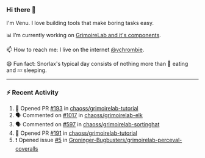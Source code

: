 ### Hi there 👋

I'm Venu. I love building tools that make boring tasks easy.

📊 I’m currently working on [GrimoireLab and it's components](https://chaoss.github.io/grimoirelab).

📫 How to reach me: I live on the internet [@vchrombie](https://www.google.co.in/search?q=vchrombie).

😄 Fun fact: Snorlax's typical day consists of nothing more than :doughnut: eating and :zzz: sleeping.

---

### :zap: Recent Activity

<!--START_SECTION:activity-->
1. 💪 Opened PR [#193](https://github.com/chaoss/grimoirelab-tutorial/pull/193) in [chaoss/grimoirelab-tutorial](https://github.com/chaoss/grimoirelab-tutorial)
2. 🗣 Commented on [#1017](https://github.com/chaoss/grimoirelab-elk/issues/1017) in [chaoss/grimoirelab-elk](https://github.com/chaoss/grimoirelab-elk)
3. 🗣 Commented on [#597](https://github.com/chaoss/grimoirelab-sortinghat/issues/597) in [chaoss/grimoirelab-sortinghat](https://github.com/chaoss/grimoirelab-sortinghat)
4. 💪 Opened PR [#191](https://github.com/chaoss/grimoirelab-tutorial/pull/191) in [chaoss/grimoirelab-tutorial](https://github.com/chaoss/grimoirelab-tutorial)
5. ❗️ Opened issue [#5](https://github.com/Groninger-Bugbusters/grimoirelab-perceval-coveralls/issues/5) in [Groninger-Bugbusters/grimoirelab-perceval-coveralls](https://github.com/Groninger-Bugbusters/grimoirelab-perceval-coveralls)
<!--END_SECTION:activity-->

<!--
**vchrombie/vchrombie** is a ✨ _special_ ✨ repository because its `README.md` (this file) appears on your GitHub profile.

Here are some ideas to get you started:

- 🔭 I’m currently working on ...
- 🌱 I’m currently learning ...
- 👯 I’m looking to collaborate on ...
- 🤔 I’m looking for help with ...
- 💬 Ask me about ...
- 📫 How to reach me: ...
- 😄 Pronouns: ...
- ⚡ Fun fact: ...
-->
